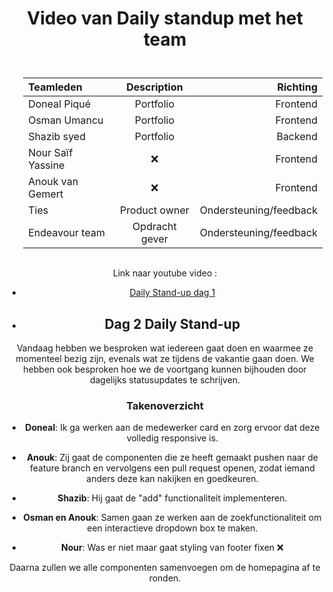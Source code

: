 # Video van Daily standup met het team

<style>

table {
    padding-left: 5%;
    padding-top: 5%;
    padding-bottom: 3%;
}
body {
    text-align: center;
}
</style>

| Teamleden     | Description | Richting     |
| :---        |    :----:   |          ---: |
| Doneal Piqué      | Portfolio    | Frontend   |
| Osman Umancu   | Portfolio        | Frontend     |
| Shazib syed   | Portfolio        | Backend      |
| Nour Saïf Yassine   | ❌        | Frontend     |
| Anouk van Gemert    | ❌        | Frontend     |
|Ties| Product owner| Ondersteuning/feedback|
|Endeavour team|Opdracht gever| Ondersteuning/feedback|

Link naar youtube video :

* [Daily Stand-up dag 1](https://youtu.be/qhswBZ0L8cc)

* ## Dag 2 Daily Stand-up

Vandaag hebben we besproken wat iedereen gaat doen en waarmee ze momenteel bezig zijn, evenals wat ze tijdens de vakantie gaan doen. We hebben ook besproken hoe we de voortgang kunnen bijhouden door dagelijks statusupdates te schrijven.

### Takenoverzicht

* **Doneal**: Ik ga werken aan de medewerker card en zorg ervoor dat deze volledig responsive is.
* **Anouk**: Zij gaat de componenten die ze heeft gemaakt pushen naar de feature branch en vervolgens een pull request openen, zodat iemand anders deze kan nakijken en goedkeuren.

* **Shazib**: Hij gaat de "add" functionaliteit implementeren.
* **Osman en Anouk**: Samen gaan ze werken aan de zoekfunctionaliteit om een interactieve dropdown box te maken.
* **Nour**: Was er niet maar gaat styling van footer fixen ❌

Daarna zullen we alle componenten samenvoegen om de homepagina af te ronden.
